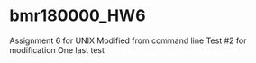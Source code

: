 # bmr180000_HW6

Assignment 6 for UNIX
Modified from command line
Test #2 for modification
One last test
